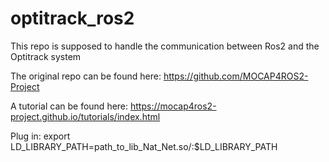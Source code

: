 # optitrack_ros2
This repo is supposed to handle the communication between Ros2 and the Optitrack system

The original repo can be found here: https://github.com/MOCAP4ROS2-Project

A tutorial can be found here: https://mocap4ros2-project.github.io/tutorials/index.html

Plug in:
export LD_LIBRARY_PATH=path_to_lib_Nat_Net.so/:$LD_LIBRARY_PATH
